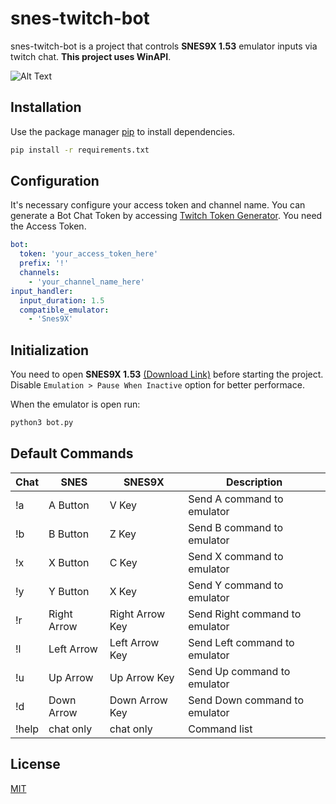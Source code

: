 # snes-twitch-bot 
snes-twitch-bot is a project that controls **SNES9X 1.53** emulator inputs via twitch chat. **This project uses WinAPI**. 

![Alt Text](https://media.giphy.com/media/vFKqnCdLPNOKc/giphy.gif)

## Installation
Use the package manager [pip](https://pip.pypa.io/en/stable/) to install dependencies.

```bash
pip install -r requirements.txt
```

## Configuration
It's necessary configure your access token and channel name.
You can generate a Bot Chat Token by accessing [Twitch Token Generator](https://twitchtokengenerator.com/). You need the Access Token. 

```yaml
bot:
  token: 'your_access_token_here'
  prefix: '!'
  channels:
    - 'your_channel_name_here' 
input_handler:
  input_duration: 1.5
  compatible_emulator:
    - 'Snes9X'
```

## Initialization
You need to open **SNES9X 1.53** [(Download Link)](https://emulator.games/emulators/super-nintendo/snes9x-1-53/) before starting the project. Disable `Emulation > Pause When Inactive` option for better performace.

When the emulator is open run:
```bash
python3 bot.py
```

## Default Commands

| Chat  | SNES        | SNES9X          | Description                    |
|-------|-------------|-----------------|--------------------------------|
| !a    | A Button    | V Key           | Send A command to emulator     |
| !b    | B Button    | Z Key           | Send B command to emulator     |
| !x    | X Button    | C Key           | Send X command to emulator     |
| !y    | Y Button    | X Key           | Send Y command to emulator     |
| !r    | Right Arrow | Right Arrow Key | Send Right command to emulator |
| !l    | Left Arrow  | Left Arrow Key  | Send Left command to emulator  |
| !u    | Up Arrow    | Up Arrow Key    | Send Up command to emulator    |
| !d    | Down Arrow  | Down Arrow Key  | Send Down command to emulator  |
| !help | chat only   | chat only       | Command list                   |


## License
[MIT](https://choosealicense.com/licenses/mit/)
